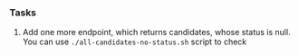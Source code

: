### Tasks

1. Add one more endpoint, which returns candidates, whose status is null. 
You can use `./all-candidates-no-status.sh` script to check